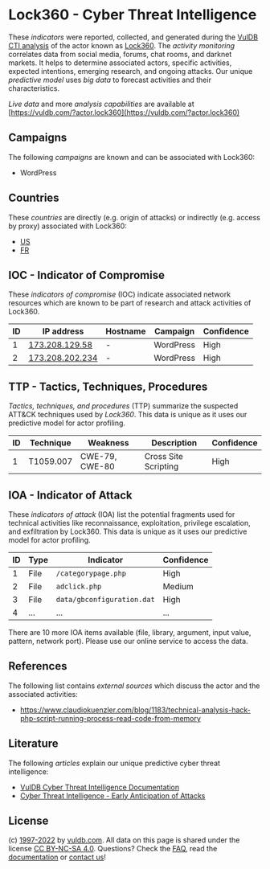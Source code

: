 # Lock360 - Cyber Threat Intelligence

These _indicators_ were reported, collected, and generated during the [VulDB CTI analysis](https://vuldb.com/?kb.cti) of the actor known as [Lock360](https://vuldb.com/?actor.lock360). The _activity monitoring_ correlates data from social media, forums, chat rooms, and darknet markets. It helps to determine associated actors, specific activities, expected intentions, emerging research, and ongoing attacks. Our unique _predictive model_ uses _big data_ to forecast activities and their characteristics.

_Live data_ and more _analysis capabilities_ are available at [https://vuldb.com/?actor.lock360](https://vuldb.com/?actor.lock360)

## Campaigns

The following _campaigns_ are known and can be associated with Lock360:

* WordPress

## Countries

These _countries_ are directly (e.g. origin of attacks) or indirectly (e.g. access by proxy) associated with Lock360:

* [US](https://vuldb.com/?country.us)
* [FR](https://vuldb.com/?country.fr)

## IOC - Indicator of Compromise

These _indicators of compromise_ (IOC) indicate associated network resources which are known to be part of research and attack activities of Lock360.

ID | IP address | Hostname | Campaign | Confidence
-- | ---------- | -------- | -------- | ----------
1 | [173.208.129.58](https://vuldb.com/?ip.173.208.129.58) | - | WordPress | High
2 | [173.208.202.234](https://vuldb.com/?ip.173.208.202.234) | - | WordPress | High

## TTP - Tactics, Techniques, Procedures

_Tactics, techniques, and procedures_ (TTP) summarize the suspected ATT&CK techniques used by _Lock360_. This data is unique as it uses our predictive model for actor profiling.

ID | Technique | Weakness | Description | Confidence
-- | --------- | -------- | ----------- | ----------
1 | T1059.007 | CWE-79, CWE-80 | Cross Site Scripting | High

## IOA - Indicator of Attack

These _indicators of attack_ (IOA) list the potential fragments used for technical activities like reconnaissance, exploitation, privilege escalation, and exfiltration by Lock360. This data is unique as it uses our predictive model for actor profiling.

ID | Type | Indicator | Confidence
-- | ---- | --------- | ----------
1 | File | `/categorypage.php` | High
2 | File | `adclick.php` | Medium
3 | File | `data/gbconfiguration.dat` | High
4 | ... | ... | ...

There are 10 more IOA items available (file, library, argument, input value, pattern, network port). Please use our online service to access the data.

## References

The following list contains _external sources_ which discuss the actor and the associated activities:

* https://www.claudiokuenzler.com/blog/1183/technical-analysis-hack-php-script-running-process-read-code-from-memory

## Literature

The following _articles_ explain our unique predictive cyber threat intelligence:

* [VulDB Cyber Threat Intelligence Documentation](https://vuldb.com/?kb.cti)
* [Cyber Threat Intelligence - Early Anticipation of Attacks](https://www.scip.ch/en/?labs.20201022)

## License

(c) [1997-2022](https://vuldb.com/?kb.changelog) by [vuldb.com](https://vuldb.com/?kb.about). All data on this page is shared under the license [CC BY-NC-SA 4.0](https://creativecommons.org/licenses/by-nc-sa/4.0/). Questions? Check the [FAQ](https://vuldb.com/?kb.faq), read the [documentation](https://vuldb.com/?kb) or [contact us](https://vuldb.com/?contact)!
